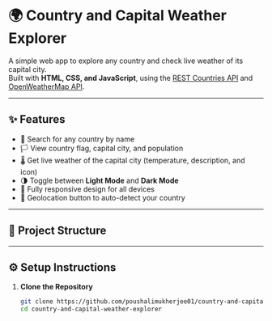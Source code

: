 # 🌍 Country and Capital Weather Explorer

A simple web app to explore any country and check live weather of its capital city.  
Built with **HTML, CSS, and JavaScript**, using the [REST Countries API](https://restcountries.com/) and [OpenWeatherMap API](https://openweathermap.org/api).

---

## ✨ Features
- 🔎 Search for any country by name  
- 🏳️ View country flag, capital city, and population  
- 🌡 Get live weather of the capital city (temperature, description, and icon)  
- 🌗 Toggle between **Light Mode** and **Dark Mode**  
- 📱 Fully responsive design for all devices  
- 📍 Geolocation button to auto-detect your country  

---

## 📂 Project Structure

---
## ⚙️ Setup Instructions

1. **Clone the Repository**
   ```bash
   git clone https://github.com/poushalimukherjee01/country-and-capital-weather-explorer.git
   cd country-and-capital-weather-explorer
